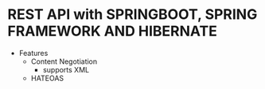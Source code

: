 # REST API with SPRINGBOOT, SPRING FRAMEWORK AND HIBERNATE

* Features
  - Content Negotiation
    - supports XML
  - HATEOAS
  